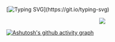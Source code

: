 [![Typing SVG](https://readme-typing-svg.demolab.com?font=Fira+Code&pause=1000&center=%E5%81%87&vCenter=%E5%81%87&repeat=%E7%9C%9F&width=435&lines=%E4%BD%A0%E5%A5%BD%EF%BC%8C%E6%88%91%E6%98%AF+XCMABU%E3%80%82%E5%BE%88%E9%AB%98%E5%85%B4%E8%A7%81%E5%88%B0%E4%BD%A0%E3%80%82;Hi%2C+I'm+XCMABU.+Nice+to+meet+you.)](https://git.io/typing-svg)

<div align="center"> <img src="https://stats.justsong.cn/api/bilibili/?id=1197215791&lang=zh-CN"> </div>

[![Ashutosh's github activity graph](https://github-readme-activity-graph.vercel.app/graph?username=XCMABU)](https://github.com/ashutosh00710/github-readme-activity-graph)
